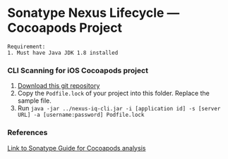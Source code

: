 # Sonatype Nexus Lifecycle — Cocoapods Project


```
Requirement:
1. Must have Java JDK 1.8 installed
```
### CLI Scanning for iOS Cocoapods project
1. [Download this git repository](https://github.com/roger-lau/sonatype-scan/archive/master.zip)
2. Copy the `Podfile.lock` of your project into this folder. Replace the sample file.
5. Run `java -jar ../nexus-iq-cli.jar -i [application id] -s [server URL] -a [username:password] Podfile.lock`

### References
[Link to Sonatype Guide for Cocoapods analysis](https://help.sonatype.com/iqserver/analysis/objective-c-application-analysis)